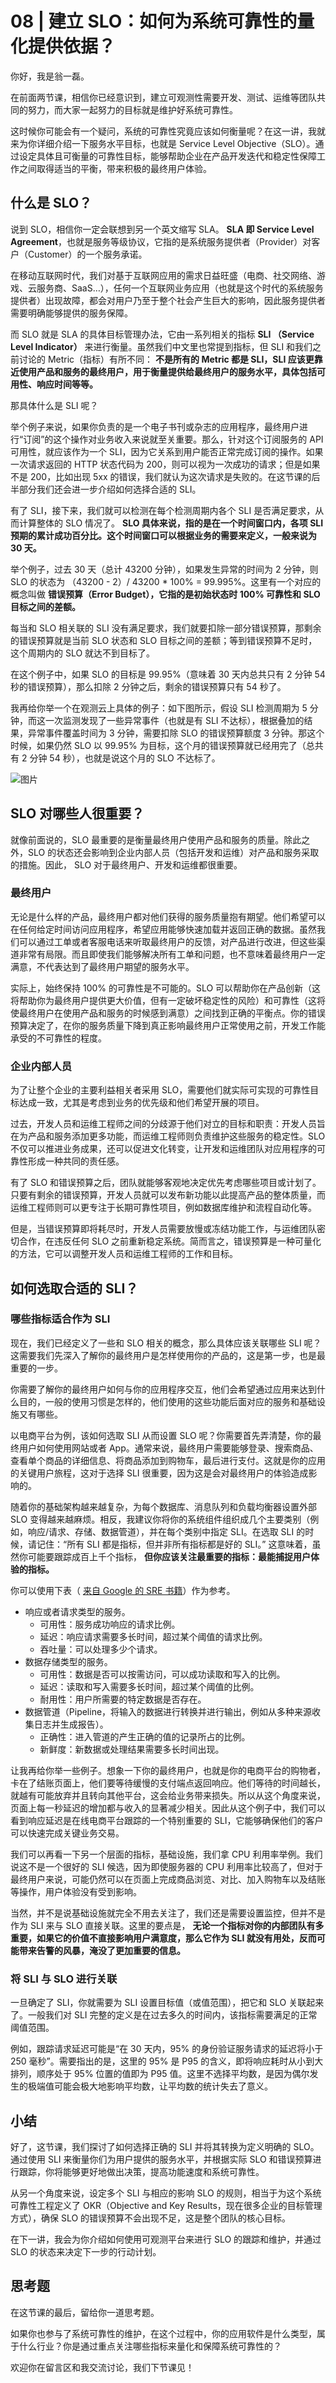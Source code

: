 # 08 | 建立 SLO：如何为系统可靠性的量化提供依据？
你好，我是翁一磊。

在前面两节课，相信你已经意识到，建立可观测性需要开发、测试、运维等团队共同的努力，而大家一起努力的目标就是维护好系统可靠性。

这时候你可能会有一个疑问，系统的可靠性究竟应该如何衡量呢？在这一讲，我就来为你详细介绍一下服务水平目标，也就是 Service Level Objective（SLO）。通过设定具体且可衡量的可靠性目标，能够帮助企业在产品开发迭代和稳定性保障工作之间取得适当的平衡，带来积极的最终用户体验。

## 什么是 SLO？

说到 SLO，相信你一定会联想到另一个英文缩写 SLA。 **SLA 即 Service Level Agreement**，也就是服务等级协议，它指的是系统服务提供者（Provider）对客户（Customer）的一个服务承诺。

在移动互联网时代，我们对基于互联网应用的需求日益旺盛（电商、社交网络、游戏、云服务商、SaaS…），任何一个互联网业务应用（也就是这个时代的系统服务提供者）出现故障，都会对用户乃至于整个社会产生巨大的影响，因此服务提供者需要明确能够提供的服务保障。

而 SLO 就是 SLA 的具体目标管理办法，它由一系列相关的指标 **SLI （Service Level Indicator）** 来进行衡量。虽然我们中文里也常提到指标，但 SLI 和我们之前讨论的 Metric（指标）有所不同： **不是所有的 Metric 都是 SLI，SLI 应该更靠近使用产品和服务的最终用户，用于衡量提供给最终用户的服务水平，具体包括可用性、响应时间等等。**

那具体什么是 SLI 呢？

举个例子来说，如果你负责的是一个电子书刊或杂志的应用程序，最终用户进行“订阅”的这个操作对业务收入来说就至关重要。那么，针对这个订阅服务的 API 可用性，就应该作为一个 SLI，因为它关系到用户能否正常完成订阅的操作。如果一次请求返回的 HTTP 状态代码为 200，则可以视为一次成功的请求；但是如果不是 200，比如出现 5xx 的错误，我们就认为这次请求是失败的。在这节课的后半部分我们还会进一步介绍如何选择合适的 SLI。

有了 SLI，接下来，我们就可以检测在每个检测周期内各个 SLI 是否满足要求，从而计算整体的 SLO 情况了。 **SLO 具体来说，指的是在一个时间窗口内，各项 SLI 预期的累计成功百分比。这个时间窗口可以根据业务的需要来定义，一般来说为 30 天。**

举个例子，过去 30 天（总计 43200 分钟），如果发生异常的时间为 2 分钟，则 SLO 的状态为 （43200 - 2）/ 43200 \* 100% = 99.995%。这里有一个对应的概念叫做 **错误预算（Error Budget），它指的是初始状态时 100% 可靠性和 SLO 目标之间的差额。**

每当和 SLO 相关联的 SLI 没有满足要求，我们就要扣除一部分错误预算，那剩余的错误预算就是当前 SLO 状态和 SLO 目标之间的差额；等到错误预算不足时，这个周期内的 SLO 就达不到目标了。

在这个例子中，如果 SLO 的目标是 99.95%（意味着 30 天内总共只有 2 分钟 54 秒的错误预算），那么扣除 2 分钟之后，剩余的错误预算只有 54 秒了。

我再给你举一个在观测云上具体的例子：如下图所示，假设 SLI 检测周期为 5 分钟，而这一次监测发现了一些异常事件（也就是有 SLI 不达标），根据叠加的结果，异常事件覆盖时间为 3 分钟，需要扣除 SLO 的错误预算额度 3 分钟。那这个时候，如果仍然 SLO 以 99.95% 为目标，这个月的错误预算就已经用完了（总共有 2 分钟 54 秒），也就是说这个月的 SLO 不达标了。

![图片](images/575683/1ae733858aa981b21f0bbb5097df27b5.png)

## SLO 对哪些人很重要？

就像前面说的，SLO 最重要的是衡量最终用户使用产品和服务的质量。除此之外，SLO 的状态还会影响到企业内部人员（包括开发和运维）对产品和服务采取的措施。因此， SLO 对于最终用户、开发和运维都很重要。

### 最终用户

无论是什么样的产品，最终用户都对他们获得的服务质量抱有期望。他们希望可以在任何给定时间访问应用程序，希望应用能够快速加载并返回正确的数据。虽然我们可以通过工单或者客服电话来听取最终用户的反馈，对产品进行改进，但这些渠道非常有局限。而且即使我们能够解决所有工单和问题，也不意味着最终用户一定满意，不代表达到了最终用户期望的服务水平。

实际上，始终保持 100% 的可靠性是不可能的。SLO 可以帮助你在产品创新（这将帮助你为最终用户提供更大价值，但有一定破坏稳定性的风险）和可靠性（这将使最终用户在使用产品和服务的时候感到满意）之间找到正确的平衡点。你的错误预算决定了，在你的服务质量下降到真正影响最终用户正常使用之前，开发工作能承受的不可靠性的程度。

### 企业内部人员

为了让整个企业的主要利益相关者采用 SLO，需要他们就实际可实现的可靠性目标达成一致，尤其是考虑到业务的优先级和他们希望开展的项目。

过去，开发人员和运维工程师之间的分歧源于他们对立的目标和职责：开发人员旨在为产品和服务添加更多功能，而运维工程师则负责维护这些服务的稳定性。SLO 不仅可以推进业务成果，还可以促进文化转变，让开发和运维团队对应用程序的可靠性形成一种共同的责任感。

有了 SLO 和错误预算之后，团队就能够客观地决定优先考虑哪些项目或计划了。只要有剩余的错误预算，开发人员就可以发布新功能以此提高产品的整体质量，而运维工程师则可以更专注于长期可靠性项目，例如数据库维护和流程自动化等。

但是，当错误预算即将耗尽时，开发人员需要放慢或冻结功能工作，与运维团队密切合作，在违反任何 SLO 之前重新稳定系统。简而言之，错误预算是一种可量化的方法，它可以调整开发人员和运维工程师的工作和目标。

## 如何选取合适的 SLI？

### 哪些指标适合作为 SLI

现在，我们已经定义了一些和 SLO 相关的概念，那么具体应该关联哪些 SLI 呢？这需要我们先深入了解你的最终用户是怎样使用你的产品的，这是第一步，也是最重要的一步。

你需要了解你的最终用户如何与你的应用程序交互，他们会希望通过应用来达到什么目的，一般的使用习惯是怎样的，他们使用的这些功能后面对应的服务和基础设施又有哪些。

以电商平台为例，该如何选取 SLI 从而设置 SLO 呢？你需要首先弄清楚，你的最终用户如何使用网站或者 App。通常来说，最终用户需要能够登录、搜索商品、查看单个商品的详细信息、将商品添加到购物车，最后进行支付。这就是你的应用的关键用户旅程，这对于选择 SLI 很重要，因为这是会对最终用户的体验造成影响的。

随着你的基础架构越来越复杂，为每个数据库、消息队列和负载均衡器设置外部 SLO 变得越来越麻烦。相反，我建议你将你的系统组件组织成几个主要类别（例如，响应/请求、存储、数据管道），并在每个类别中指定 SLI。在选取 SLI 的时候，请记住：“所有 SLI 都是指标，但并非所有指标都是好的 SLI。” 这意味着，虽然你可能要跟踪成百上千个指标， **但你应该关注最重要的指标：最能捕捉用户体验的指标。**

你可以使用下表（ [来自 Google 的 SRE 书籍](https://sre.google/workbook/implementing-slos/#slis-for-different-types-of-services)）作为参考。

- 响应或者请求类型的服务。
  - 可用性：服务成功响应的请求比例。
  - 延迟：响应请求需要多长时间，超过某个阈值的请求比例。
  - 吞吐量：可以处理多少个请求。
- 数据存储类型的服务。
  - 可用性：数据是否可以按需访问，可以成功读取和写入的比例。
  - 延迟：读取和写入需要多长时间，超过某个阈值的比例。
  - 耐用性：用户所需要的特定数据是否存在。
- 数据管道（Pipeline，将输入的数据进行转换并进行输出，例如从多种来源收集日志并生成报告）。
  - 正确性：进入管道的产生正确的值的记录所占的比例。
  - 新鲜度：新数据或处理结果需要多长时间出现。

让我再给你举一些例子。想象一下你的最终用户，也就是你的电商平台的购物者，卡在了结账页面上，他们要等待缓慢的支付端点返回响应。他们等待的时间越长，就越有可能放弃并且转向其他平台，这会给业务带来损失。所以从这个角度来说，页面上每一秒延迟的增加都与收入的显著减少相关。因此从这个例子中，我们可以看到响应延迟是在线电商平台跟踪的一个特别重要的 SLI，它能够确保他们的客户可以快速完成关键业务交易。

我们可以再看一下另一个层面的指标，基础设施，我们拿 CPU 利用率举例。我们说这不是一个很好的 SLI 候选，因为即使服务器的 CPU 利用率比较高了，但对于最终用户来说，可能仍然可以在页面上完成商品浏览、对比、加入购物车以及结账等操作，用户体验没有受到影响。

当然，并不是说基础设施就完全不用去关注了，我们还是需要设置监控，但并不是作为 SLI 来与 SLO 直接关联。这里的要点是， **无论一个指标对你的内部团队有多重要，如果它的价值不直接影响用户满意度，那么它作为 SLI 就没有用处，反而可能带来告警的风暴，淹没了更加重要的信息。**

### 将 SLI 与 SLO 进行关联

一旦确定了 SLI，你就需要为 SLI 设置目标值（或值范围），把它和 SLO 关联起来了。一般我们对 SLI 完整的定义是在过去多久的时间内，该指标需要满足的正常阈值范围。

例如，跟踪请求延迟可能是“在 30 天内，95% 的身份验证服务请求的延迟将小于 250 毫秒”。需要指出的是，这里的 95% 是 P95 的含义，即将响应耗时从小到大排列，顺序处于 95% 位置的值即为 P95 值。这里不选择平均数，是因为偶尔发生的极端值可能会极大地影响平均数，让平均数的统计失去了意义。

## 小结

好了，这节课，我们探讨了如何选择正确的 SLI 并将其转换为定义明确的 SLO。通过使用 SLI 来衡量你们为用户提供的服务水平，并根据实际 SLO 和错误预算进行跟踪，你将能够更好地做出决策，提高功能速度和系统可靠性。

从另一个角度来说，设定多个 SLI 与相应的影响 SLO 的规则，相当于为这个系统可靠性工程定义了 OKR（Objective and Key Results，现在很多企业的目标管理方式），确保 SLO 的错误预算不会出现不足，这是整个团队的核心目标。

在下一讲，我会为你介绍如何使用可观测平台来进行 SLO 的跟踪和维护，并通过 SLO 的状态来决定下一步的行动计划。

## 思考题

在这节课的最后，留给你一道思考题。

如果你也参与了系统可靠性的维护，在这个过程中，你的应用软件是什么类型，属于什么行业？你是通过重点关注哪些指标来量化和保障系统可靠性的？

欢迎你在留言区和我交流讨论，我们下节课见！